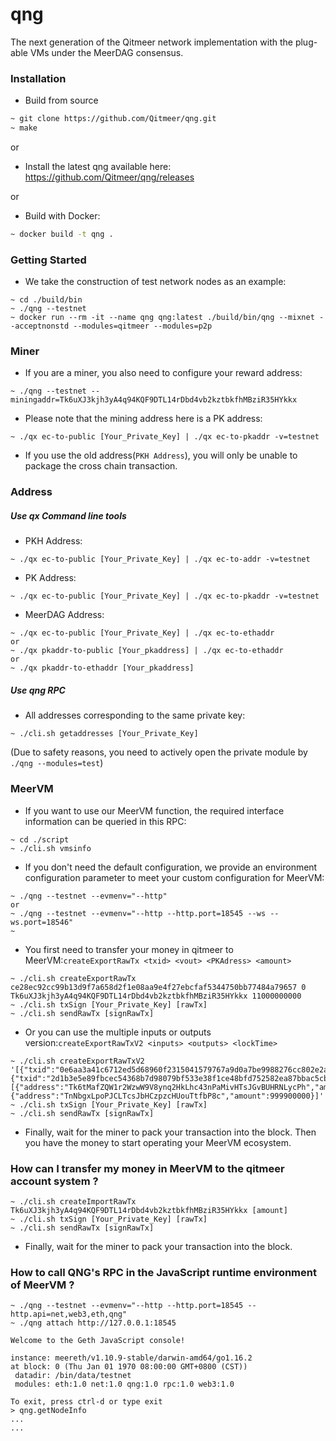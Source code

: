 # qng
The next generation of the Qitmeer network implementation with the plug-able VMs under the MeerDAG consensus.

### Installation
* Build from source
```bash
~ git clone https://github.com/Qitmeer/qng.git
~ make
```

or
* Install the latest qng available here:
https://github.com/Qitmeer/qng/releases 

or
* Build with Docker:
```bash
~ docker build -t qng .
```


### Getting Started
* We take the construction of test network nodes as an example:
```
~ cd ./build/bin
~ ./qng --testnet
~ docker run --rm -it --name qng qng:latest ./build/bin/qng --mixnet --acceptnonstd --modules=qitmeer --modules=p2p
``` 

### Miner

* If you are a miner, you also need to configure your reward address:
```
~ ./qng --testnet --miningaddr=Tk6uXJ3kjh3yA4q94KQF9DTL14rDbd4vb2kztbkfhMBziR35HYkkx 
``` 

*  Please note that the mining address here is a PK address:
```
~ ./qx ec-to-public [Your_Private_Key] | ./qx ec-to-pkaddr -v=testnet
``` 
*  If you use the old address(`PKH Address`), you will only be unable to package the cross chain transaction.

### Address
##### Use qx Command line tools 
* PKH Address:
```
~ ./qx ec-to-public [Your_Private_Key] | ./qx ec-to-addr -v=testnet
```
* PK Address:
```
~ ./qx ec-to-public [Your_Private_Key] | ./qx ec-to-pkaddr -v=testnet
```
* MeerDAG Address:
```
~ ./qx ec-to-public [Your_Private_Key] | ./qx ec-to-ethaddr
or
~ ./qx pkaddr-to-public [Your_pkaddress] | ./qx ec-to-ethaddr
or
~ ./qx pkaddr-to-ethaddr [Your_pkaddress]
```


##### Use qng RPC 
* All addresses corresponding to the same private key: 
```
~ ./cli.sh getaddresses [Your_Private_Key]
```
(Due to safety reasons, you need to actively open the private module by `./qng --modules=test`)

### MeerVM
* If you want to use our MeerVM function, the required interface information can be queried in this RPC:
```
~ cd ./script
~ ./cli.sh vmsinfo
``` 
* If you don't need the default configuration, we provide an environment configuration parameter to meet your custom configuration for MeerVM:
```
~ ./qng --testnet --evmenv="--http"
or
~ ./qng --testnet --evmenv="--http --http.port=18545 --ws --ws.port=18546"
~ 
``` 


* You first need to transfer your money in qitmeer to MeerVM:`createExportRawTx <txid> <vout> <PKAdress> <amount>`
``` 
~ ./cli.sh createExportRawTx ce28ec92cc99b13d9f7a658d2f1e08aa9e4f27ebcfaf5344750bb77484a79657 0 Tk6uXJ3kjh3yA4q94KQF9DTL14rDbd4vb2kztbkfhMBziR35HYkkx 11000000000
~ ./cli.sh txSign [Your_Private_Key] [rawTx]
~ ./cli.sh sendRawTx [signRawTx]
``` 
* Or you can use the multiple inputs or outputs version:`createExportRawTxV2 <inputs> <outputs> <lockTime>`
``` 
~ ./cli.sh createExportRawTxV2 '[{"txid":"0e6aa3a41c6712ed5d68960f2315041579767a9d0a7be9988276cc802e2ae269","vout":0},{"txid":"2d1b3e5e89fbcec54368b7d98079bf533e38f1ce48bfd752582ea87bbac5cbca","vout":0}],[{"address":"Tk6tMafZQW1r2WzwW9V8ynq2HkLhc43nPaMivHTsJGvBUHRNLycPh","amount":11000000000},{"address":"TnNbgxLpoPJCLTcsJbHCzpzcHUouTtfbP8c","amount":999900000}]' 
~ ./cli.sh txSign [Your_Private_Key] [rawTx]
~ ./cli.sh sendRawTx [signRawTx]
``` 
* Finally, wait for the miner to pack your transaction into the block. Then you have the money to start operating your MeerVM ecosystem.


### How can I transfer my money in MeerVM to the qitmeer account system ?
```
~ ./cli.sh createImportRawTx Tk6uXJ3kjh3yA4q94KQF9DTL14rDbd4vb2kztbkfhMBziR35HYkkx [amount] 
~ ./cli.sh txSign [Your_Private_Key] [rawTx]
~ ./cli.sh sendRawTx [signRawTx]
``` 
* Finally, wait for the miner to pack your transaction into the block. 

### How to call QNG's RPC in the JavaScript runtime environment of MeerVM ?
```
~ ./qng --testnet --evmenv="--http --http.port=18545 --http.api=net,web3,eth,qng"
~ ./qng attach http://127.0.0.1:18545

Welcome to the Geth JavaScript console!

instance: meereth/v1.10.9-stable/darwin-amd64/go1.16.2
at block: 0 (Thu Jan 01 1970 08:00:00 GMT+0800 (CST))
 datadir: /bin/data/testnet
 modules: eth:1.0 net:1.0 qng:1.0 rpc:1.0 web3:1.0

To exit, press ctrl-d or type exit
> qng.getNodeInfo
...
...

``` 